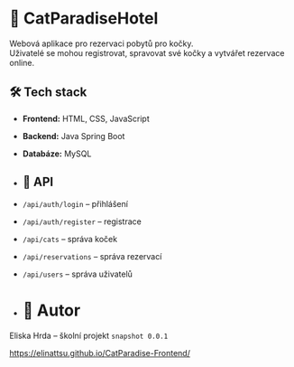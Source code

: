 # 🐾 CatParadiseHotel

Webová aplikace pro rezervaci pobytů pro kočky.  
Uživatelé se mohou registrovat, spravovat své kočky a vytvářet rezervace online.

## 🛠 Tech stack
- **Frontend:** HTML, CSS, JavaScript
- **Backend:** Java Spring Boot
- **Databáze:** MySQL

- ## 🔗 API
- `/api/auth/login` – přihlášení
- `/api/auth/register` – registrace
- `/api/cats` – správa koček
- `/api/reservations` – správa rezervací
- `/api/users` – správa uživatelů

- # 👤 Autor
Eliska Hrda – školní projekt `snapshot 0.0.1`

https://elinattsu.github.io/CatParadise-Frontend/
